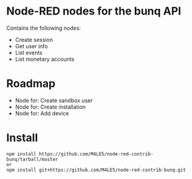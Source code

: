 # Node-RED nodes for the bunq API
Contains the following nodes:
- Create session
- Get user info
- List events
- List monetary accounts

# Roadmap
- Node for: Create sandbox user
- Node for: Create installation
- Node for: Add device

# Install
```
npm install https://github.com/M4LE5/node-red-contrib-bunq/tarball/master
or
npm install git+https://github.com/M4LE5/node-red-contrib-bunq.git
```